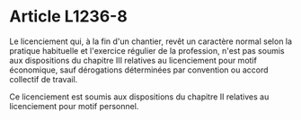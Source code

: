 # Article L1236-8

Le licenciement qui, à la fin d'un chantier, revêt un caractère normal selon la pratique habituelle et l'exercice régulier de la profession, n'est pas soumis aux dispositions du chapitre III relatives au licenciement pour motif économique, sauf dérogations déterminées par convention ou accord collectif de travail.

Ce licenciement est soumis aux dispositions du chapitre II relatives au licenciement pour motif personnel.